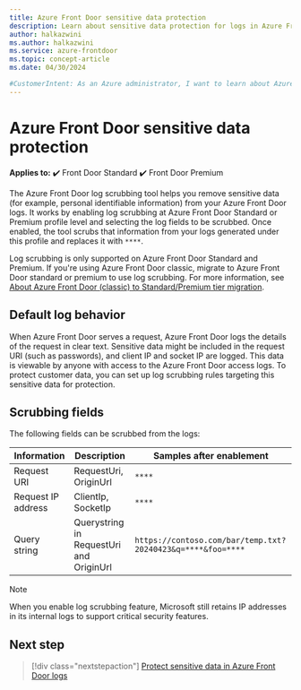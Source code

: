 ```yaml
---
title: Azure Front Door sensitive data protection
description: Learn about sensitive data protection for logs in Azure Front Door.
author: halkazwini
ms.author: halkazwini
ms.service: azure-frontdoor
ms.topic: concept-article
ms.date: 04/30/2024

#CustomerIntent: As an Azure administrator, I want to learn about Azure Front Door scrubbing tool so that I can use it to protect sensitive data in Azure Front Door. logs.
---
```


# Azure Front Door sensitive data protection

**Applies to:** :heavy_check_mark: Front Door Standard :heavy_check_mark: Front Door Premium

The Azure Front Door log scrubbing tool helps you remove sensitive data (for example, personal identifiable information) from your Azure Front Door logs. It works by enabling log scrubbing at Azure Front Door Standard or Premium profile level and selecting the log fields to be scrubbed. Once enabled, the tool scrubs that information from your logs generated under this profile and replaces it with `****`. 

Log scrubbing is only supported on Azure Front Door Standard and Premium. If you're using Azure Front Door classic, migrate to Azure Front Door standard or premium to use log scrubbing. For more information, see [About Azure Front Door (classic) to Standard/Premium tier migration](..\tier-migration.md).

## Default log behavior

When Azure Front Door serves a request, Azure Front Door logs the details of the request in clear text. Sensitive data might be included in the request URI (such as passwords), and client IP and socket IP are logged. This data is viewable by anyone with access to the Azure Front Door access logs. To protect customer data, you can set up log scrubbing rules targeting this sensitive data for protection.

## Scrubbing fields

The following fields can be scrubbed from the logs:

| Information | Description | Samples after enablement |
| --- | --- | --- |
| Request URI | RequestUri, OriginUrl | `****` |
| Request IP address | ClientIp, SocketIp | `****` |
| Query string | Querystring in RequestUri and OriginUrl  | `https://contoso.com/bar/temp.txt?20240423&q=****&foo=****` |

> [!NOTE]
> When you enable log scrubbing feature, Microsoft still retains IP addresses in its internal logs to support critical security features.

## Next step

> [!div class="nextstepaction"]
> [Protect sensitive data in Azure Front Door logs](how-to-protect-sensitive-data.md)
